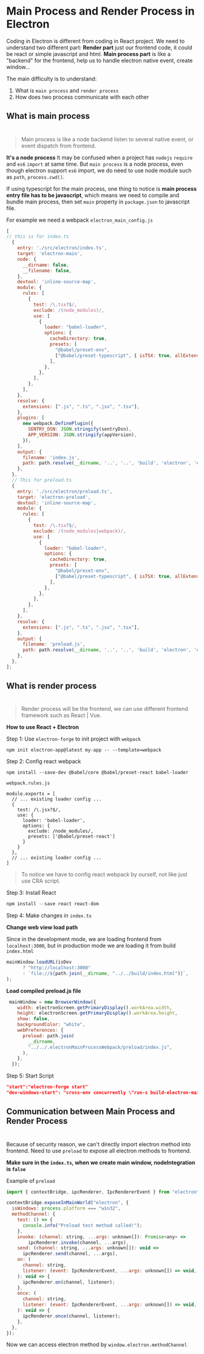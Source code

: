 # Main Process and Render Process in Electron

Coding in Electron is different from coding in React project. We need to understand two different part: **Render part** just our frontend code, it could be react or simple javascript and html. **Main process part** is like a "backend" for the frontend, help us to handle electron native event, create window...

The main difficulty is to understand:

1. What is `main process` and `render process`
2. How does two process communicate with each other

## What is main process

#

> Main process is like a node backend listen to several native event, or event dispatch from frontend.

**It's a node process**
It may be confused when a project has `nodejs` `require` and `es6` `import` at same time. But `main process` is a node process, even though electron support `es6` import, we do need to use node module such as `path`, `process.cwd()`.

If using typescript for the main process, one thing to notice is **main process entry file has to be javascript**, which means we need to compile and bundle main process, then set `main` property in `package.json` to javascript file.

For example we need a webpack  `electron_main_config.js`
```js
[
// this is for index.ts
  {
    entry: './src/electron/index.ts',
    target: 'electron-main',
    node: {
      __dirname: false,
      __filename: false,
    },
    devtool: 'inline-source-map',
    module: {
      rules: [
        {
          test: /\.tsx?$/,
          exclude: /(node_modules)/,
          use: [
            {
              loader: "babel-loader",
              options: {
                cacheDirectory: true,
                presets: [
                  "@babel/preset-env",
                  ["@babel/preset-typescript", { isTSX: true, allExtensions: true }],
                ],
              },
            },
          ],
        },
      ],
    },
    resolve: {
      extensions: [".js", ".ts", ".jsx", ".tsx"],
    },
    plugins: [
      new webpack.DefinePlugin({
        SENTRY_DSN: JSON.stringify(sentryDsn),
        APP_VERSION: JSON.stringify(appVersion),
      }),
    ],
    output: {
      filename: 'index.js',
      path: path.resolve(__dirname, '..', '..', 'build', 'electron', 'electron'),
    },
  },
  // This for preload.ts
  {
    entry: './src/electron/preload.ts',
    target: 'electron-preload',
    devtool: 'inline-source-map',
    module: {
      rules: [
        {
          test: /\.tsx?$/,
          exclude: /(node_modules|webpack)/,
          use: [
            {
              loader: "babel-loader",
              options: {
                cacheDirectory: true,
                presets: [
                  "@babel/preset-env",
                  ["@babel/preset-typescript", { isTSX: true, allExtensions: true }],
                ],
              },
            },
          ],
        },
      ],
    },
    resolve: {
      extensions: [".js", ".ts", ".jsx", ".tsx"],
    },
    output: {
      filename: 'preload.js',
      path: path.resolve(__dirname, '..', '..', 'build', 'electron', 'electron'),
    },
  },
];
```

## What is render process

#

> Render process will be the frontend, we can use different frontend framework such as React | Vue.

**How to use React + Electron**

Step 1: Use `electron-forge` to init project with `webpack`
```
npm init electron-app@latest my-app -- --template=webpack
```

Step 2: Config react webpack
```
npm install --save-dev @babel/core @babel/preset-react babel-loader
```

`webpack.rules.js`
```
module.exports = [
  // ... existing loader config ...
  {
    test: /\.jsx?$/,
    use: {
      loader: 'babel-loader',
      options: {
        exclude: /node_modules/,
        presets: ['@babel/preset-react']
      }
    }
  },
  // ... existing loader config ...
]
```
> To notice we have to config react webpack by ourself, not like just use CRA script.

Step 3: Install React

```js
npm install --save react react-dom
```

Step 4: Make changes in `index.ts`

**Change web view load path**

Since in the development mode, we are loading frontend from `localhost:3000`, but in production mode we are loading it from build `index.html`
```js
mainWindow.loadURL(isDev
      ? "http://localhost:3000"
      : `file://${path.join(__dirname, "../../build/index.html")}`,
);
```

**Load compiled preload.js file**

```js
 mainWindow = new BrowserWindow({
    width: electronScreen.getPrimaryDisplay().workArea.width,
    height: electronScreen.getPrimaryDisplay().workArea.height,
    show: false,
    backgroundColor: "white",
    webPreferences: {
      preload: path.join(
        __dirname,
        "../../.electronMainProcessWebpack/preload/index.js",
      ),
    },
  });
  ```

Step 5: Start Script
```json
"start":"electron-forge start"
"dev-windows-start": "cross-env concurrently \"run-s build-electron-main dev\" \"wait-on http://localhost:3000 && npm run start\"",
```

## Communication between Main Process and Render Process
#
Because of security reason, we can't directly import electron method into frontend. Need to use `preload` to expose all electron methods to frontend.

**Make sure in the `index.ts`, when we create main window, nodeIntegration is `false`**

Example of `preload`
```js
import { contextBridge, ipcRenderer, IpcRendererEvent } from "electron";

contextBridge.exposeInMainWorld("electron", {
  isWindows: process.platform === "win32",
  methodChannel: {
    test: () => {
      console.info("Preload test method called!");
    },
    invoke: (channel: string, ...args: unknown[]): Promise<any> =>
        ipcRenderer.invoke(channel, ...args),
    send: (channel: string, ...args: unknown[]): void =>
      ipcRenderer.send(channel, ...args),
    on: (
      channel: string,
      listener: (event: IpcRendererEvent, ...args: unknown[]) => void,
    ): void => {
      ipcRenderer.on(channel, listener);
    },
    once: (
      channel: string,
      listener: (event: IpcRendererEvent, ...args: unknown[]) => void,
    ): void => {
      ipcRenderer.once(channel, listener);
    },
  },
});
```

Now we can access electron method by `window.electron.methodChannel`